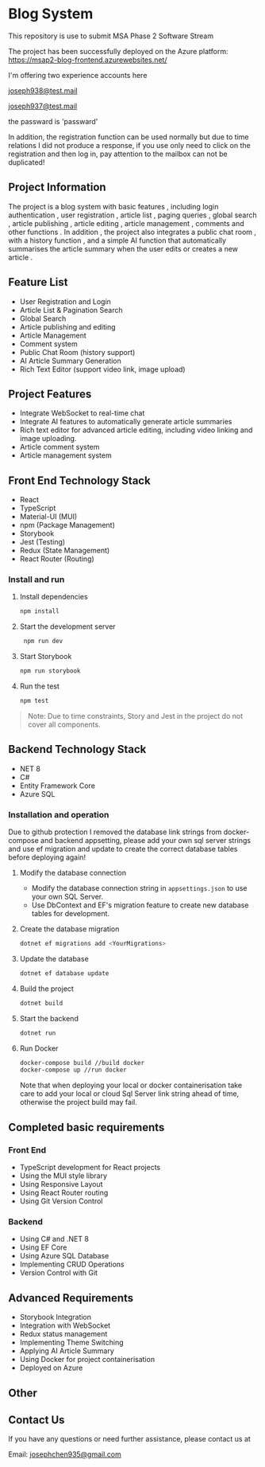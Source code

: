 # Blog System

This repository is use to submit MSA Phase 2 Software Stream

The project has been successfully deployed on the Azure platform: https://msap2-blog-frontend.azurewebsites.net/

I'm offering two experience accounts here

joseph938@test.mail

joseph937@test.mail

the passward is 'passward'

In addition, the registration function can be used normally but due to time relations I did not produce a response, if you use only need to click on the registration and then log in, pay attention to the mailbox can not be duplicated!

## Project Information

The project is a blog system with basic features , including login authentication , user registration , article list , paging queries , global search , article publishing , article editing , article management , comments and other functions . In addition , the project also integrates a public chat room , with a history function , and a simple AI function that automatically summarises the article summary when the user edits or creates a new article .

## Feature List

- User Registration and Login
- Article List & Pagination Search
- Global Search
- Article publishing and editing
- Article Management
- Comment system
- Public Chat Room (history support)
- AI Article Summary Generation
- Rich Text Editor (support video link, image upload)

## Project Features

- Integrate WebSocket to real-time chat
- Integrate AI features to automatically generate article summaries
- Rich text editor for advanced article editing, including video linking and image uploading.
- Article comment system
- Article management system

## Front End Technology Stack

- React
- TypeScript
- Material-UI (MUI)
- npm (Package Management)
- Storybook
- Jest (Testing)
- Redux (State Management)
- React Router (Routing)

### Install and run

1. Install dependencies
   ```bash
   npm install
   ```
2. Start the development server

   ```bash
    npm run dev
   ```

4. Start Storybook
   ```bash
   npm run storybook
   ```
5. Run the test
   ```bash
   npm test
   ```

> Note: Due to time constraints, Story and Jest in the project do not cover all components.

## Backend Technology Stack

- NET 8
- C#
- Entity Framework Core
- Azure SQL

### Installation and operation

Due to github protection I removed the database link strings from docker-compose and backend appsetting, please add your own sql server strings and use ef migration and update to create the correct database tables before deploying again!

1. Modify the database connection

   - Modify the database connection string in `appsettings.json` to use your own SQL Server.
   - Use DbContext and EF's migration feature to create new database tables for development.

2. Create the database migration
   ```bash
   dotnet ef migrations add <YourMigrations>
   ```
3. Update the database

   ```bash
   dotnet ef database update
   ```

4. Build the project

   ```bash
   dotnet build
   ```

5. Start the backend
   ```bash
   dotnet run
   ```
6. Run Docker
   ```bash
   docker-compose build //build docker
   docker-compose up //run docker
   ```
   Note that when deploying your local or docker containerisation take care to add your local or cloud Sql Server link string ahead of time, otherwise the project build may fail.

## Completed basic requirements

### Front End

- TypeScript development for React projects
- Using the MUI style library
- Using Responsive Layout
- Using React Router routing
- Using Git Version Control

### Backend

- Using C# and .NET 8
- Using EF Core
- Using Azure SQL Database
- Implementing CRUD Operations
- Version Control with Git

## Advanced Requirements

- Storybook Integration
- Integration with WebSocket
- Redux status management
- Implementing Theme Switching
- Applying AI Article Summary
- Using Docker for project containerisation
- Deployed on Azure

## Other

## Contact Us

If you have any questions or need further assistance, please contact us at

Email: josephchen935@gmail.com
